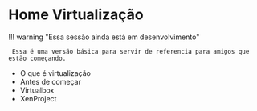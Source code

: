 # Home Virtualização
!!! warning "Essa sessão ainda está em desenvolvimento"

     Essa é uma versão básica para servir de referencia para amigos que estão começando.


- O que é virtualização
- Antes de começar 
- Virtualbox
- XenProject

